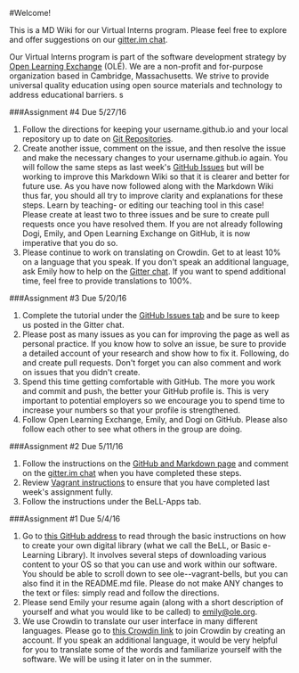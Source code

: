 #Welcome! 

This is a MD Wiki for our Virtual Interns program. Please feel free to explore and offer suggestions on our [gitter.im chat](https://gitter.im/open-learning-exchange/chat). 

Our Virtual Interns program is part of the software development strategy by [Open Learning Exchange](http://www.ole.org/) (OLÉ). We are a non-profit and for-purpose organization based in Cambridge, Massachusetts. We strive to provide universal quality education using open source materials and technology to address educational barriers. s

###Assignment #4
Due 5/27/16
1. Follow the directions for keeping your username.github.io and your local repository up to date on [Git Repositories](pages/gitandrepositories.md).
2. Create another issue, comment on the issue, and then resolve the issue and make the necessary changes to your username.github.io again. You will follow the same steps as last week's [GitHub Issues](pages/githubissues.md) but will be working to improve this Markdown Wiki so that it is clearer and better for future use. As you have now followed along with the Markdown Wiki thus far, you should all try to improve clarity and explanations for these steps. Learn by teaching- or editing our teaching tool in this case! Please create at least two to three issues and be sure to create pull requests once you have resolved them. If you are not already following Dogi, Emily, and Open Learning Exchange on GitHub, it is now imperative that you do so. 
3. Please continue to work on translating on Crowdin. Get to at least 10% on a language that you speak. If you don't speak an additional language, ask Emily how to help on the [Gitter chat](https://gitter.im/open-learning-exchange/chat). If you want to spend additional time, feel free to provide translations to 100%. 

###Assignment #3
Due 5/20/16
1. Complete the tutorial under the [GitHub Issues tab](pages/githubissues.md) and be sure to keep us posted in the Gitter chat.
2. Please post as many issues as you can for improving the page as well as personal practice. If you know how to solve an issue, be sure to provide a detailed account of your research and show how to fix it. Following, do and create pull requests. Don't forget you can also comment and work on issues that you didn't create.
3. Spend this time getting comfortable with GitHub. The more you work and commit and push, the better your GitHub profile is. This is very important to potential employers so we encourage you to spend time to increase your numbers so that your profile is strengthened.
4. Follow Open Learning Exchange, Emily, and Dogi on GitHub. Please also follow each other to see what others in the group are doing.

###Assignment #2
Due 5/11/16
1. Follow the instructions on the [GitHub and Markdown page](pages/githubandmarkdown.md) and comment on the [gitter.im chat](https://gitter.im/open-learning-exchange/chat) when you have completed these steps.
2. Review [Vagrant instructions](pages/vagrant.md) to ensure that you have completed last week's assignment fully. 
3. Follow the instructions under the BeLL-Apps tab. 

###Assignment #1
Due 5/4/16
1. Go to [this GitHub address](https://github.com/dogi/ole--vagrant-bells) to read through the basic instructions on how to create your own digital library (what we call the BeLL, or Basic e-Learning Library). It involves several steps of downloading various content to your OS so that you can use and work within our software. You should be able to scroll down to see ole--vagrant-bells, but you can also find it in the README.md file. Please do not make ANY changes to the text or files: simply read and follow the directions.
2. Please send Emily your resume again (along with a short description of yourself and what you would like to be called) to emily@ole.org. 
3. We use Crowdin to translate our user interface in many different languages. Please go to [this Crowdin link](https://crowdin.com/project/open-learning-exchange/invite) to join Crowdin by creating an account. If you speak an additional language, it would be very helpful for you to translate some of the words and familiarize yourself with the software. We will be using it later on in the summer.
